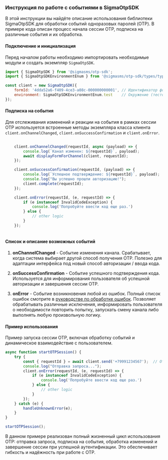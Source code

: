 ### Инструкция по работе с событиями в SigmaOtpSDK

В этой инструкции вы найдёте описание использования библиотеки SigmaOtpSDK для обработки событий одноразовых паролей (OTP). В примере кода описан процесс начала сессии OTP, подписка на различные события и их обработка.

#### Подключение и инициализация

Перед началом работы необходимо импортировать необходимые модули и создать экземпляр `SigmaOtpSDK`.

```javascript
import { SigmaOtpSDK } from '@sigmasms/otp-sdk';
import { SigmaOtpSDKEnvironmentEnum } from '@sigmasms/otp-sdk/types/types';

const client = new SigmaOtpSDK({
    formId: '4dda52a6-f409-4ce3-a08c-000000000001', // Идентификатор формы
    environment: SigmaOtpSDKEnvironmentEnum.test    // Окружение (тестовое)
});
```

#### Подписка на события

Для отслеживания изменений и реакции на события в рамках сессии OTP используется встроенные методы экземпляра класса клиента `client.onChannelChanged`, `client.onSuccessConfirmation` и `client.onError`.

```javascript
 
    client.onChannelChanged(requestId, async (payload) => {
        console.log(`Канал изменен: ${requestId}`, payload);
        await displayFormForChannel(client, requestId);
    });

    client.onSuccessConfirmation(requestId, (payload) => {
        console.log(`Успешное подтверждение: ${requestId}`, payload);
        console.log("Вы успешно прошли авторизацию!");
        client.complete(requestId);
    });

    client.onError(requestId, (e, requestId) => {
        if (e instanceof InvalidCodeException) {
            console.log('Попробуйте ввести код еще раз.') 
        } else {
            // other logic
        }
    });
 
```

#### Список и описание возможных событий

1. **onChannelChanged** - Событие изменения канала. Срабатывает, когда система выбирает другой способ получения OTP. Полезно для адаптации интерфейса под новый способ авторизации / ввода кода.

2. **onSuccessConfirmation** - Событие успешного подтверждения кода. Используется для информирования пользователя об успешной авторизации и завершения сессии OTP.

3. **onError** - Событие возникновения любой из ошибок. Полный список ошибок смотрите в [руководстве по обработке ошибок](./error-handling.md). Позволяет обрабатывать различные исключения, информировать пользователя о необходимости повторить попытку, запускать смену канала либо выполнять любую произвольную логику.

#### Пример использования

Пример запуска сессии OTP, включая обработку событий и динамическое взаимодействие с пользователем.

```javascript
async function startOTPSession() {
    try {
        const { requestId } = await client.send('+79991234567');  // Отправка OTP
        console.log("Отправка запроса...");
        client.onError(requestId, (e, requestId) => {
            if (e instanceof InvalidCodeException) {
                console.log('Попробуйте ввести код еще раз.') 
            } else {
                // other logic
            }
        });
    } catch (e) {
        handleUnknownError(e);
    }
}

startOTPSession();
```

В данном примере реализован полный жизненный цикл использования OTP: отправка запроса, подписка на события, обработка изменений и завершение сессии при успешной аутентификации. Это обеспечивает гибкость и надёжность при работе с OTP.